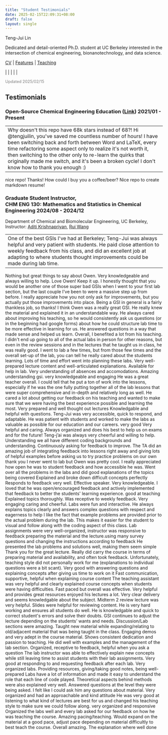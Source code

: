 ```yaml
---
title: "Student Testimonials"
date: 2025-02-15T22:09:31+08:00
draft: false
layout: single
---
```


<div class="cv">

<span class="name">Teng-Jui Lin</span>

<span class="info">Dedicated and detail-oriented Ph.D. student at UC Berkeley interested in the intersection of chemical engineering, bionanotechnology, and data science.</span>

<span class="info">[CV](../) | [Features](../features) | [Teaching](../teaching)</span>

<span class="info">[<i class='far fa-envelope fa-fw'></i>](mailto:tengjuilin@berkeley.edu) | [<i class='fab fa-github fa-fw'></i>](https://github.com/tengjuilin) | [<i class='fab fa-linkedin fa-fw'></i>](https://www.linkedin.com/in/tengjuilin/) | [<i class='fab fa-youtube fa-fw'></i>](https://www.youtube.com/@thenanokid) | [<i class='fab fa-orcid fa-fw'></i>](https://orcid.org/0000-0002-4691-1059) | [<i class='fas fa-graduation-cap'></i>](https://scholar.google.com/citations?user=gDIYT8gAAAAJ)</span>

<span class="info" style="color: gray; font-size: 0.8rem;">Updated 2025/02/15</span>

## Testimonials

### Open-Source Chemical Engineering Education ([Link](https://tengjuilin.netlify.app/resources/))	<time> 2021/01 - Present </time>

||
|-|
|Why doesn't this repo have 68k stars instead of 68?! Hi @tengjuilin, you've saved me countless number of hours! I have been switching back and forth between Word and LaTeX, every time refactoring some aspect only to realize it's not worth it, then switching to the other only to re-learn the quirks that originally made me switch, and it's been a broken cycle! I don't know how to thank you enough :)|
nice repo! Thanks! How could I buy you a coffee/beer?
Nice repo to create markdown resume!

### Graduate Student Instructor, <br/> CHM ENG 130: Mathematics and Statistics in Chemical Engineering <time> 2024/08 - 2024/12 </time>

<location> Department of Chemical and Biomolecular Engineering, UC Berkeley, Instructor: [Aditi Krishnapriyan](https://chemistry.berkeley.edu/people/aditi-krishnapriyan), [Rui Wang](https://chemistry.berkeley.edu/people/rui-wang) </location>

||
|-|
|One of the best GSIs I've had at Berkeley; Teng-Jui was always helpful and very patient with students. He paid close attention to weekly feedback from his class, and did an excellent job at adapting to where students thought improvements could be made during lab time.|
Nothing but great things to say about Owen. Very knowledgeable and always willing to help.
Love Owen!
Keep it up. I honestly thought that you would be another one of those super bad GSIs when I went to your first lab section, but the last couple I've been to were a massive step up from before. I really appreciate how you not only ask for improvements, but you actually put those improvements into place. Being a GSI in general is a fairly thankless job, so thanks!
I think Owen was a really great GSI. He really knew the material and explained it in an understandable way. He always cared about improving his teaching, so he would consistently ask us questions (or in the beginning had google forms) about how he could structure lab time to be more effective in learning for us. He answered questions in a way that made sense and helped us learn. Overall, I benefited a lot from his teaching. I didn't end up going to all of the actual labs in person for other reasons, but even in the review sessions and in the lectures that he taught us in class, he was really good.
I went to lab a few times, but from those few times and the overall set-up of the lab, you can tell he really cared about the students learning. Lots of time and effort went into planning these labs.
Very well-prepared lecture content and well-articulated explanations. Available for help in lab. Very understanding of absences and accomodations.
Amazing understanding gsi. very knowledgeable and engaging
He was a great teacher overall. I could tell that he put a ton of work into the lessons, especially if he was the one fully putting together all of the lab lessons that were super comprehensive and in-depth and relatively long as well. He cared a lot about getting our feedback on his teaching and wanted to make sure that we were having the best experience possible and learning the most.
Very prepared and well thought out lectures
Knowledgable and helpful with questions.
Teng-Jui was very accessible, quick to respond, and adaptable. He was patient with students and worked to make the labs as valuable as possible for our education and our careers.
very good
Very helpful and caring. Always organized and does his best to help us on exams and for the future!
Teng-j’ai was always very cheerful and willing to help. Understanding we all have different coding backgrounds and understanding. Continuously asking for feedback to improve.
The TA did an amazing job of integrating feedback into lessons right away and giving lots of helpful examples before asking us to try practice problems on our own
thank you
I never went to lab but Owen was pretty cool. I really appreciated how open he was to student feedback and how accessible he was.
Went over all the problems in the labs and did good explanations of the topics being covered
Explained and broke down difficult concepts perfectly
Responds to feedback very well. Effective speaker. Very knowledgeable.
I loved that he was open/encouraged feedback and actively implemented that feedback to better the students' learning experience.
good at teaching
Explained topics thoroughly. Was receptive to weekly feedback.
Very engaging caring and cheerful. Labs were fun and interactive.
He always explains topics clearly and answers complex questions with respect and eagerness to help
I like the fact that example problems are provided prior to the actual problem during the lab. This makes it easier for the student to visual and follow along with the coding aspect of this class.
Lab assignments were very well-organized, instructor was responsive to feedback
preparing the material and the lecture.using many survey questions and changing the instructions according to feedback
He presented the lab problems and solutions well, making them seem simple
Thank you for the great lecture.
Really did carry the course in terms of preparing material and availability, and often took feedback. Unfortunately, teaching style did not personally work for me (explanations to individual questions were a bit scant).
Very good with answering questions and explaining concepts after giving us time to work on it
Fast communication, supportive, helpful when explaining course content
The teaching assistant was very helpful and clearly explained course concepts when students were having difficulties.
Fast paced but overall was effective.
Very helpful and provides great resources
enjoyed his lectures a lot. Very clear delivery and seems knowledgable about the subject. Midterm 2 review lecture was very helpful. Slides were helpful for reviewing content.
He is very hard working and ensures all students do well. He is knowledgable and quick to correct student's errors and solve their doubts.
GSI continues to adjust the lecture depending on the students’ wants and needs.
Discussion/Lab sections were amazing. Taught new material while expanding/relating to old/adjacent material that was being taught in the class.
Engaging demos and very adept in the course material. Shows consistent dedication and passion to teaching.
He did well with examples and the management of the lab section.
Organized, receptive to feedback, helpful when you ask a question
The lab instructor was able to effectively explain new concepts while still leaving time to assist students with their lab assignments.
Very good at responding to and requesting feedback after each lab. Very organized labs.
Providing resources, giving/taking good notes, being well-prepared
Labs have a lot of information and made it easy to understand the role that each line of code played. Theoretical aspects behind methods were also explained very well.
Answered questions at the level they were being asked. I felt like I could ask him any questions about material.
Very organized and had an approachable and kind attitude
He was very good at listening to what kind of lectures are best for us and changed his teaching style to make sure we could follow along.
very organized and responsive
Organized the labs well and every lab asked for our feedback on how he was teaching the course.
Amazing pacing/teaching. Would expand on the material at a good pace, adjust pace depending on material difficultly to best teach the course. Overall amazing.
The explanation where well done

</div>

<link rel="stylesheet" type="text/css" href="/css/teaching.css">
<script type="text/javascript">
var ol_tags = document.getElementsByTagName('ol')
for (var i=0, max=ol_tags.length; i < max; i++) {
    ol_tags[i].setAttribute('reversed', 'reversed')
}
</script>
